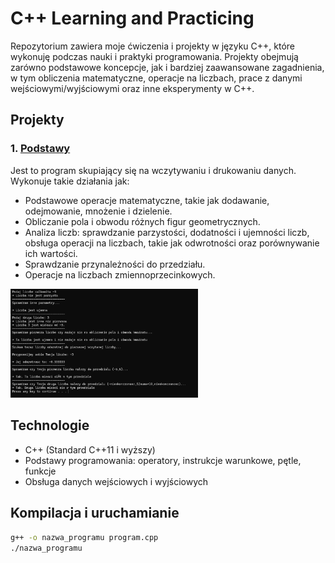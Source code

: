 # C++ Learning and Practicing

Repozytorium zawiera moje ćwiczenia i projekty w języku C++, które wykonuję podczas nauki i praktyki programowania. Projekty obejmują zarówno podstawowe koncepcje, jak i bardziej zaawansowane zagadnienia, w tym obliczenia matematyczne, operacje na liczbach, prace z danymi wejściowymi/wyjściowymi oraz inne eksperymenty w C++.

## Projekty

### 1. [Podstawy](https://github.com/RoxanaGrzywacz/c--learning-and-practicing/tree/main/podstawy)
Jest to program skupiający się na wczytywaniu i drukowaniu danych. Wykonuje takie działania jak: 
- Podstawowe operacje matematyczne, takie jak dodawanie, odejmowanie, mnożenie i dzielenie.
- Obliczanie pola i obwodu różnych figur geometrycznych.
- Analiza liczb: sprawdzanie parzystości, dodatności i ujemności liczb, obsługa operacji na liczbach, takie jak odwrotności oraz porównywanie ich wartości.
- Sprawdzanie przynależności do przedziału.
- Operacje na liczbach zmiennoprzecinkowych.

<img src="images/podstawy1.png" width="300" />

## Technologie
- C++ (Standard C++11 i wyższy)
- Podstawy programowania: operatory, instrukcje warunkowe, pętle, funkcje
- Obsługa danych wejściowych i wyjściowych

## Kompilacja i uruchamianie
```bash
g++ -o nazwa_programu program.cpp
./nazwa_programu
```